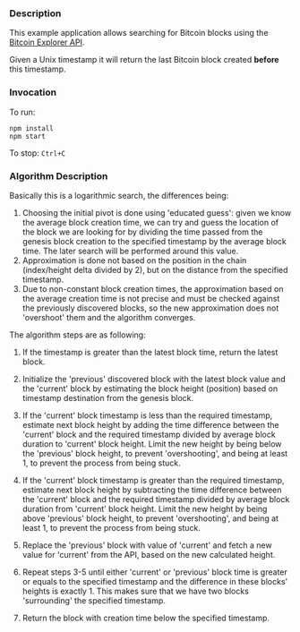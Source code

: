 ### Description
This example application allows searching for Bitcoin blocks using the [Bitcoin Explorer API](https://blockchain.info).

Given a Unix timestamp it will return the last Bitcoin block created **before** this timestamp.  

### Invocation
To run:
```shell
npm install
npm start
```

To stop: `Ctrl+C`

### Algorithm Description

Basically this is a logarithmic search, the differences being:
1. Choosing the initial pivot is done using 'educated guess': given we know the average 
block creation time, we can try and guess the location of the block we are looking for by dividing
the time passed from the genesis block creation to the specified timestamp by the average block time.
The later search will be performed around this value.
2. Approximation is done not based on the position in the chain (index/height delta divided by 2), but on the
distance from the specified timestamp.
3. Due to non-constant block creation times, the approximation based on the average creation time is not 
precise and must be checked against the previously discovered blocks, so the new approximation does not
'overshoot' them and the algorithm converges.

The algorithm steps are as following:
1. If the timestamp is greater than the latest block time, return the latest block.


2. Initialize the 'previous' discovered block with the latest block value and the 'current' block by 
estimating the block height (position) based on timestamp destination from the genesis block.


3. If the 'current' block timestamp is less than the required timestamp, estimate next block height by adding 
the time difference between the 'current' block and the required timestamp divided by average block duration 
to 'current' block height. Limit the new height by being below the 'previous' block height, to prevent 
'overshooting', and being at least 1, to prevent the process from being stuck.


4. If the 'current' block timestamp is greater than the required timestamp, estimate next block height by 
subtracting the time difference between the 'current' block and the required timestamp divided by average 
block duration from 'current' block height. Limit the new height by being above 'previous' block height, to 
prevent 'overshooting', and being at least 1, to prevent the process from being stuck.


5. Replace the 'previous' block with value of 'current' and fetch a new value for 'current' from the API, 
based on the new calculated height.


6. Repeat steps 3-5 until either 'current' or 'previous' block time is greater or equals to the specified
timestamp and the difference in these blocks' heights is exactly 1. This makes sure that we have two blocks
'surrounding' the specified timestamp.


7. Return the block with creation time below the specified timestamp.
